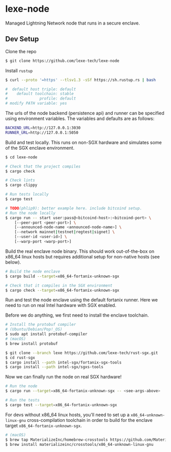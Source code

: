# lexe-node

Managed Lightning Network node that runs in a secure enclave.


## Dev Setup

Clone the repo

```bash
$ git clone https://github.com/lexe-tech/lexe-node
```

Install `rustup`

```bash
$ curl --proto '=https' --tlsv1.3 -sSf https://sh.rustup.rs | bash

#  default host triple: default
#    default toolchain: stable
#              profile: default
# modify PATH variable: yes
```

The urls of the node backend (persistence api) and runner can be specified using
environment variables. The variables and defaults are as follows:

```bash
BACKEND_URL=http://127.0.0.1:3030
RUNNER_URL=http://127.0.0.1:5050
```

Build and test locally. This runs on non-SGX hardware and simulates some of
the SGX enclave environment.

```bash
$ cd lexe-node

# Check that the project compiles
$ cargo check

# Check lints
$ cargo clippy

# Run tests locally
$ cargo test

# TODO(phlip9): better example here. include bitcoind setup.
# Run the node locally
$ cargo run -- start user:pass@<bitcoind-host>:<bitcoind-port> \
    [--peer-port <peer-port>] \
    [--announced-node-name <announced-node-name>] \
    [--network mainnet|testnet|regtest|signet] \
    [--user-id <user-id>] \
    [--warp-port <warp-port>]
```

Build the real enclave node binary. This should work out-of-the-box on x86_64
linux hosts but requires additional setup for non-native hosts (see below).

```bash
# Build the node enclave
$ cargo build --target=x86_64-fortanix-unknown-sgx

# Check that it compiles in the SGX environment
$ cargo check --target=x86_64-fortanix-unknown-sgx
```

Run and test the node enclave using the default fortanix runner. Here we need to
run on real Intel hardware with SGX enabled.

Before we do anything, we first need to install the enclave toolchain.

```bash
# Install the protobuf compiler
# (Ubuntu/Debian/Pop!_OS)
$ sudo apt install protobuf-compiler
# (macOS)
$ brew install protobuf

$ git clone --branch lexe https://github.com/lexe-tech/rust-sgx.git
$ cd rust-sgx
$ cargo install --path intel-sgx/fortanix-sgx-tools
$ cargo install --path intel-sgx/sgxs-tools
```

Now we can finally run the node on real SGX hardware!

```bash
# Run the node
$ cargo run --target=x86_64-fortanix-unknown-sgx -- <see-args-above>

# Run the tests
$ cargo test --target=x86_64-fortanix-unknown-sgx
```

For devs without x86_64 linux hosts, you'll need to set up a
`x86_64-unknown-linux-gnu` cross-compilation toolchain in order to build for
the enclave target `x86_64-fortanix-unknown-sgx`.

```bash
# (macOS)
$ brew tap MaterializeInc/homebrew-crosstools https://github.com/MaterializeInc/homebrew-crosstools
$ brew install materializeinc/crosstools/x86_64-unknown-linux-gnu
```
